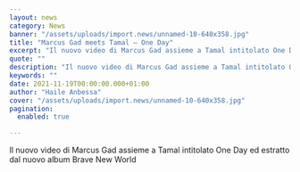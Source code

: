 ```yaml
---
layout: news
category: News
banner: "/assets/uploads/import.news/unnamed-10-640x358.jpg"
title: "Marcus Gad meets Tamal – One Day"
excerpt: "Il nuovo video di Marcus Gad assieme a Tamal intitolato One Day ed estratto dal nuovo album Brave New World"
quote: ""
description: "Il nuovo video di Marcus Gad assieme a Tamal intitolato One Day ed estratto dal nuovo album Brave New World"
keywords: ""
date: 2021-11-19T00:00:00.000+01:00
author: "Haile Anbessa"
cover: "/assets/uploads/import.news/unnamed-10-640x358.jpg"
pagination:
  enabled: true

---
```


Il nuovo video di Marcus Gad assieme a Tamal intitolato One Day ed estratto dal nuovo album Brave New World